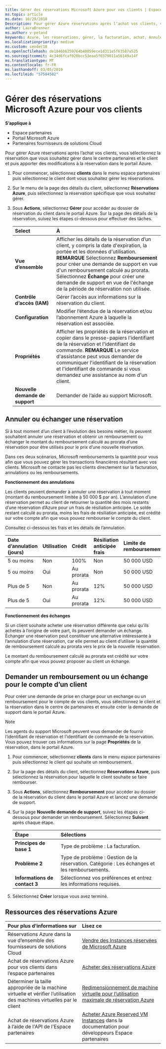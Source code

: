 ```yaml
---
title: Gérer des réservations Microsoft Azure pour vos clients | Espace partenaires
ms.topic: article
ms.date: 10/29/2018
Description: Pour gérer Azure réservations après l’achat vos clients, vous sélectionnez la réservation que vous souhaitez gérer dans le centre partenaires et le client et puis apporter des modifications à la réservation dans le portail Azure.
author: LauraBrenner
ms.author: v-petand
keywords: Azure, les réservations, gérer, la facturation, achat, Annuler, exchange, les frais de résiliation anticipée
ms.localizationpriority: medium
ms.custom: seodec18
ms.openlocfilehash: de1846b6259764b40059ece1d311e5f63587a525
ms.sourcegitcommit: 4c34d6fcaf020bcc53eaa5f0379011a56149a14f
ms.translationtype: MT
ms.contentlocale: fr-FR
ms.lasthandoff: 03/05/2019
ms.locfileid: "57584502"
---
```

# <a name="manage-microsoft-azure-reservations-on-behalf-of-your-customers"></a>Gérer des réservations Microsoft Azure pour vos clients

**S’applique à**

-  Espace partenaires
-  Portail Microsoft Azure
-  Partenaires fournisseurs de solutions Cloud

Pour gérer Azure réservations après l’achat vos clients, vous sélectionnez la réservation que vous souhaitez gérer dans le centre partenaires et le client et puis apporter des modifications à la réservation dans le portail Azure. 

1. Pour commencer, sélectionnez **clients** dans le menu espace partenaires puis sélectionnez le client dont vous souhaitez gérer les réservations. 

2. Sur le menu de la page des détails du client, sélectionnez **Réservations Azure**, puis sélectionnez la réservation spécifique que vous souhaitez gérer.  

3. Sous **Actions**, sélectionnez **Gérer** pour accéder au dossier de réservation du client dans le portail Azure. Sur la page des détails de la réservation, suivez les étapes ci-dessous pour effectuer des tâches.  

    | **Select**   | **À**    |
    |:-----------------------------|:-----------------|
    | **Vue d’ensemble**   | Afficher les détails de la réservation d’un client, y compris la date d'expiration, la portée et les données d'utilisation. **REMARQUE** Sélectionnez **Remboursement** pour créer une demande de support en vue d'un remboursement calculé au prorata. Sélectionnez **Échange** pour créer une demande de support en vue de l'échange de la période de réservation non utilisée.  
    | **Contrôle d’accès (IAM)**   | Gérer l’accès aux informations sur la réservation du client.|
    | **Configuration**   | Modifier l’étendue de la réservation et/ou l’abonnement Azure à laquelle la réservation est associée.    |
    | **Propriétés**   | Afficher les propriétés de la réservation et copier dans le presse-papiers l'identifiant de la réservation et l'identifiant de commande. **REMARQUE** Le service d'assistance peut vous demander de communiquer l'identifiant de la réservation et l'identifiant de commande si vous demandez une assistance au nom d'un client.    |
    | **Nouvelle demande de support**    | Demander de l’aide au support Microsoft.   |
 
## <a name="cancel-or-exchange-a-reservation"></a>Annuler ou échanger une réservation 

Si à tout moment d’un client à l’évolution des besoins métier, ils peuvent souhaitent annuler une réservation et obtenir un remboursement ou échanger le montant du remboursement calculé au prorata d’une réservation pour être utilisés pour le prix d’une nouvelle réservation.

Dans ces deux scénarios, Microsoft remboursements la quantité pour vous afin que vous pouvez gérer les transactions financières résultant avec vos clients. Microsoft ne contacte pas les clients directement sur la facturation, annulations ou les remboursements.   
 

**Fonctionnement des annulations**

Les clients peuvent demander à annuler une réservation à tout moment (montant du remboursement limitée à 50 000 $ par an). L’annulation d’une réservation permet au client de retourner la quantité des mois restants d’une réservation d’Azure pour un frais de résiliation anticipée. Le solde restant calculé au prorata, moins les frais de résiliation anticipée, est crédité sur votre compte afin que vous pouvez rembourser le compte du client. 

Consultez ci-dessous les frais et les détails de l’annulation.


|**Date d’annulation**<br> (jours)   |**Utilisation**    |**Crédit**  |**Résiliation anticipée**<br> frais    |**Limite de remboursement** | 
|:----------------------------------|:------------|:-----------|:--------------------------------|:--------------|
|5 ou moins                         | Non          | 100%       | Non                              | 50 000 USD   |
|5 ou moins                         | Oui         | Au prorata  | Non                              | 50 000 USD   |
|Plus de 5                        | Non          | Au prorata  | 12%                             | 50 000 USD   |
|Plus de 5                        | Oui         | Au prorata  | 12%                             | 50 000 USD   |


**Fonctionnement des échanges** 

Si un client souhaite acheter une réservation différente que celui qu’ils achetés à l’origine de votre part, ils peuvent demander un échange. Échanger une réservation peut constituer une alternative intéressante à l’annulation d’une réservation, car elle permet au client d’utiliser la quantité de remboursement calculé au prorata vers le prix de la nouvelle réservation. 

Le montant du remboursement calculé au prorata est crédité sur votre compte afin que vous pouvez proposer au client un échange.


## <a name="request-a-refund-or-exchange-on-behalf-of-a-customer"></a>Demander un remboursement ou un échange pour le compte d’un client 

Pour créer une demande de prise en charge pour un exchange ou un remboursement pour le compte de vos clients, vous sélectionnez le client et la réservation dans le centre de partenaires et ensuite créer la demande de support dans le portail Azure. 

>[!NOTE]
>Les agents du support Microsoft peuvent vous demander de fournir l’identifiant de réservation et l’identifiant de commande de la réservation. Vous pouvez trouver ces informations sur la page **Propriétés** de la réservation, dans le portail Azure. 

1. Pour commencer, sélectionnez **clients** dans le menu espace partenaires puis sélectionnez le client qui souhaite un remboursement. 

2. Sur la page des détails du client, sélectionnez **Réservations Azure**, puis sélectionnez la réservation pour laquelle le client souhaite se faire rembourser.  

3. Sous **Actions**, sélectionnez **Remboursement** pour accéder au dossier de la réservation du client dans le portail Azure et lancez une demande de support.  

4. Sur la page **Nouvelle demande de support**, suivez les étapes ci-dessous pour demander un remboursement. Sélectionnez **Suivant** après chaque étape. 

    |**Étape**                    |**Sélections**    |
    |:---------------------------|:-----------------|
    |**Principes de base 1**                |Type de problème : La facturation.  |
    |**Problème 2**               |Type de problème : Gestion de la réservation. Catégorie : Les échanges et les remboursements. |
    |**Informations de contact 3**   |Sélectionnez vos préférences et entrez les informations requises. 

5.  Sélectionnez **Créer** lorsque vous avez terminé.

## <a name="azure-reservations-resources"></a>Ressources des réservations Azure
|**Pour plus d’informations sur**   |**Lisez ce**    |
|:-----------------------------|:-----------------|
|Réservations Azure dans la vue d’ensemble des fournisseurs de solutions Cloud  | [Vendre des Instances réservées de Microsoft Azure](azure-reservations.md) |
|Achat de réservations Azure pour vos clients dans l’espace partenaires   |[Acheter des réservations Azure](azure-reservations-buying.md) |
|Déterminer la taille appropriée de la machine virtuelle et vérifier l’utilisation des machines virtuelles par le client   |[Redimensionnement de machine virtuelle pour l’utilisation maximale de réservation Azure](azure-usage.md)   |
|Achat de réservations Azure à l’aide de l'API de l'Espace partenaires | [Acheter Azure Reserved VM Instances](https://docs.microsoft.com/partner-center/develop/purchase-azure-reservations) dans la documentation pour développeurs Espace partenaires

